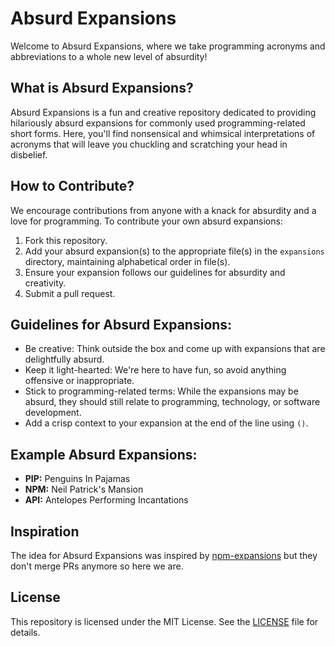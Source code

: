 # Absurd Expansions

Welcome to Absurd Expansions, where we take programming acronyms and abbreviations to a whole new level of absurdity! 

## What is Absurd Expansions?

Absurd Expansions is a fun and creative repository dedicated to providing hilariously absurd expansions for commonly used programming-related short forms. Here, you'll find nonsensical and whimsical interpretations of acronyms that will leave you chuckling and scratching your head in disbelief.

## How to Contribute?

We encourage contributions from anyone with a knack for absurdity and a love for programming. To contribute your own absurd expansions:

1. Fork this repository.
2. Add your absurd expansion(s) to the appropriate file(s) in the `expansions` directory, maintaining alphabetical order in file(s).
3. Ensure your expansion follows our guidelines for absurdity and creativity.
4. Submit a pull request.

## Guidelines for Absurd Expansions:

- Be creative: Think outside the box and come up with expansions that are delightfully absurd.
- Keep it light-hearted: We're here to have fun, so avoid anything offensive or inappropriate.
- Stick to programming-related terms: While the expansions may be absurd, they should still relate to programming, technology, or software development.
- Add a crisp context to your expansion at the end of the line using `()`.

## Example Absurd Expansions:

- **PIP:** Penguins In Pajamas
- **NPM:** Neil Patrick's Mansion
- **API:** Antelopes Performing Incantations

## Inspiration

The idea for Absurd Expansions was inspired by [npm-expansions](https://github.com/npm/npm-expansions) but they don't merge PRs anymore so here we are.


## License

This repository is licensed under the MIT License. See the [LICENSE](https://github.com/LiReNa00/absurd-expansions/blob/main/LICENSE) file for details.
